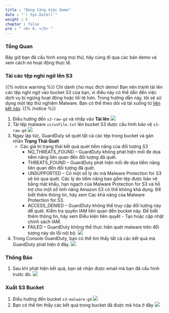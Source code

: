 ```yaml
---
title : "Dòng Công Việc Demo"
date : "`r Sys.Date()`"
weight : 6
chapter : false
pre : " <b> 6. </b> "
---
```


### Tổng Quan
Bây giờ bạn đã cấu hình xong mọi thứ, hãy cùng đi qua các bản demo và xem cách nó hoạt động thực tế.

### Tải các tệp nghi ngờ lên S3
{{% notice warning %}}
Chỉ dành cho mục đích demo! Bạn nên tránh tải lên các tệp nghi ngờ vào bucket S3 của bạn, vì điều này có thể dẫn đến việc dịch vụ bị ngừng hoạt động hoặc tồi tệ hơn. Trong hướng dẫn này, tôi sẽ sử dụng một tệp thử nghiệm Malware. Bạn có thể theo dõi và tải xuống từ [liên kết này](https://www.eicar.org/download-anti-malware-testfile/#top).
{{% /notice %}}

1. Điều hướng đến ```s3-raw-gd``` và nhấp vào **Tải lên** 
![](/images/6.Demo/1.jpg?width=60pc)
2. Tải tệp malware ```virusFile.txt``` lên bucket S3 được cấu hình bảo vệ ```s3-raw-gd```
![](/images/6.Demo/2.jpg?width=60pc)
3. Ngay lập tức, GuardDuty sẽ quét tất cả các tệp trong bucket và gán nhãn **Trạng Thái Quét**
   - Các giá trị trạng thái kết quả quét tiềm năng của đối tượng S3
     + NO_THREATS_FOUND – GuardDuty không phát hiện mối đe dọa tiềm năng liên quan đến đối tượng đã quét.
     + THREATS_FOUND – GuardDuty phát hiện mối đe dọa tiềm năng liên quan đến đối tượng đã quét.
     + UNSUPPORTED – Có một số lý do mà Malware Protection for S3 sẽ bỏ qua quét. Các lý do tiềm năng bao gồm tệp được bảo vệ bằng mật khẩu, hạn ngạch của Malware Protection for S3 và hỗ trợ cho một số tính năng Amazon S3 có thể không khả dụng. Để biết thêm thông tin, hãy xem Các khả năng của Malware Protection for S3.
     + ACCESS_DENIED – GuardDuty không thể truy cập đối tượng này để quét. Kiểm tra quyền IAM liên quan đến bucket này. Để biết thêm thông tin, hãy xem Điều kiện tiên quyết - Tạo hoặc cập nhật chính sách IAM.
     + FAILED – GuardDuty không thể thực hiện quét malware trên đối tượng này do lỗi nội bộ.
![](/images/6.Demo/3.jpg?width=60pc)
4. Trong Console GuardDuty, bạn có thể tìm thấy tất cả các kết quả mà GuardDuty phát hiện ở đây.
![](/images/6.Demo/4.jpg?width=60pc)

### Thông Báo
1. Sau khi phát hiện kết quả, bạn sẽ nhận được email mà bạn đã cấu hình trước đó.
![](/images/6.Demo/5.jpg?width=60pc)

### Xuất S3 Bucket 
1. Điều hướng đến bucket ```s3-malware-gd```
![](/images/6.Demo/6.jpg?width=60pc)
2. Bạn có thể tìm thấy các kết quả trong bucket đã được mã hóa ở đây
![](/images/6.Demo/7.jpg?width=60pc)
